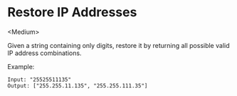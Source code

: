 # Restore IP Addresses

\<Medium>

Given a string containing only digits, restore it by returning all possible
valid IP address combinations.

Example:

```
Input: "25525511135"
Output: ["255.255.11.135", "255.255.111.35"]
```
